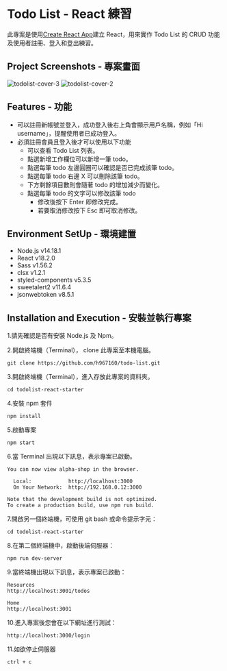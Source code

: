 # Todo List - React 練習

此專案是使用[Create React App](https://github.com/facebook/create-react-app)建立 React，用來實作 Todo List 的 CRUD 功能及使用者註冊、登入和登出練習。

## Project Screenshots - 專案畫面

![todolist-cover-3](https://github.com/h967160/todo-list/assets/152831113/d077cbab-1610-445a-9a00-b8a2e74de031)
![todolist-cover-2](https://github.com/h967160/todo-list/assets/152831113/3d1ee467-a714-4a29-b83a-90f4055c6969)

## Features - 功能

- 可以註冊新帳號並登入，成功登入後右上角會顯示用戶名稱，例如「Hi username」，提醒使用者已成功登入。
- 必須註冊會員且登入後才可以使用以下功能
  - 可以查看 Todo List 列表。
  - 點選新增工作欄位可以新增一筆 todo。
  - 點選每筆 todo 左邊圓圈可以確認是否已完成該筆 todo。
  - 點選每筆 todo 右邊 X 可以刪除該筆 todo。
  - 下方剩餘項目數則會隨著 todo 的增加減少而變化。
  - 點選每筆 todo 的文字可以修改該筆 todo
    - 修改後按下 Enter 即修改完成。
    - 若要取消修改按下 Esc 即可取消修改。

## Environment SetUp - 環境建置

- Node.js v14.18.1
- React v18.2.0
- Sass v1.56.2
- clsx v1.2.1
- styled-components v5.3.5
- sweetalert2 v11.6.4
- jsonwebtoken v8.5.1

## Installation and Execution - 安裝並執行專案

1.請先確認是否有安裝 Node.js 及 Npm。

2.開啟終端機（Terminal）， clone 此專案至本機電腦。

```
git clone https://github.com/h967160/todo-list.git
```

3.開啟終端機（Terminal），進入存放此專案的資料夾。

```
cd todolist-react-starter
```

4.安裝 npm 套件

```
npm install
```

5.啟動專案

```
npm start
```

6.當 Terminal 出現以下訊息，表示專案已啟動。

```
You can now view alpha-shop in the browser.

  Local:            http://localhost:3000
  On Your Network:  http://192.168.0.12:3000

Note that the development build is not optimized.
To create a production build, use npm run build.

```

7.開啟另一個終端機，可使用 git bash 或命令提示字元：

```
cd todolist-react-starter
```

8.在第二個終端機中，啟動後端伺服器：

```
npm run dev-server
```

9.當終端機出現以下訊息，表示專案已啟動：

```
Resources
http://localhost:3001/todos

Home
http://localhost:3001
```

10.進入專案後您會在以下網址進行測試：

```
http://localhost:3000/login
```

11.如欲停止伺服器

```
ctrl + c
```
